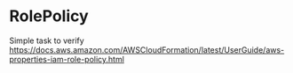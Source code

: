 # RolePolicy
Simple task to verify https://docs.aws.amazon.com/AWSCloudFormation/latest/UserGuide/aws-properties-iam-role-policy.html
